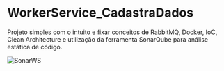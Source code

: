 # WorkerService_CadastraDados

Projeto simples com o intuito e fixar conceitos de RabbitMQ, Docker, IoC, Clean Architecture e utilização da ferramenta SonarQube para análise estática de código.

![SonarWS](https://user-images.githubusercontent.com/60578339/213704182-10da2970-c328-4139-b243-ce459b7c9686.jpg)
